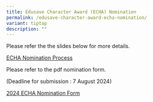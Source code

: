 ```yaml
---
title: Edusave Character Award (ECHA) Nomination
permalink: /edusave-character-award-echa-nomination/
variant: tiptap
description: ""
---
```

<p>Please refer the the slides below for more details.</p>
<p><a href="/files/For_Website__ECHA_2024.pdf" rel="noopener noreferrer nofollow" target="_blank">ECHA Nomination Process</a>
</p>
<p></p>
<p>Please refer to the pdf nomination form.</p>
<p>(Deadline for submission : 7 August 2024)</p>
<p><a href="/files/ECHA_Nomination_Form_2024_ADSS.pdf" rel="noopener noreferrer nofollow" target="_blank">2024 ECHA Nomination Form</a>
</p>